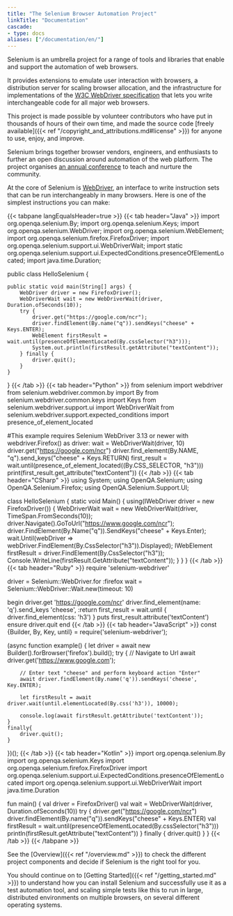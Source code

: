 ```yaml
---
title: "The Selenium Browser Automation Project"
linkTitle: "Documentation"
cascade:
- type: docs
aliases: ["/documentation/en/"]
---
```


Selenium is an umbrella project for a range of tools and libraries 
that enable and support the automation of web browsers. 

It provides extensions to emulate user interaction with browsers,
a distribution server for scaling browser allocation,
and the infrastructure for implementations of the 
[W3C WebDriver specification](//www.w3.org/TR/webdriver/)
that lets you write interchangeable code for all major web browsers.

This project is made possible by volunteer contributors
who have put in thousands of hours of their own time,
and made the source code 
[freely available]({{< ref "/copyright_and_attributions.md#license" >}})
for anyone to use, enjoy, and improve.

Selenium brings together browser vendors, engineers, and enthusiasts
to further an open discussion around automation of the web platform.
The project organises [an annual conference](//seleniumconf.com/)
to teach and nurture the community.

At the core of Selenium is [WebDriver](/documentation/webdriver), 
an interface to write instruction sets that can be run interchangeably in many 
browsers. Here is one of the simplest instructions you can make:

{{< tabpane langEqualsHeader=true >}}
  {{< tab header="Java" >}}
import org.openqa.selenium.By;
import org.openqa.selenium.Keys;
import org.openqa.selenium.WebDriver;
import org.openqa.selenium.WebElement;
import org.openqa.selenium.firefox.FirefoxDriver;
import org.openqa.selenium.support.ui.WebDriverWait;
import static org.openqa.selenium.support.ui.ExpectedConditions.presenceOfElementLocated;
import java.time.Duration;

public class HelloSelenium {

    public static void main(String[] args) {
        WebDriver driver = new FirefoxDriver();
        WebDriverWait wait = new WebDriverWait(driver, Duration.ofSeconds(10));
        try {
            driver.get("https://google.com/ncr");
            driver.findElement(By.name("q")).sendKeys("cheese" + Keys.ENTER);
            WebElement firstResult = wait.until(presenceOfElementLocated(By.cssSelector("h3")));
            System.out.println(firstResult.getAttribute("textContent"));
        } finally {
            driver.quit();
        }
    }
}
  {{< /tab >}}
  {{< tab header="Python" >}}
from selenium import webdriver
from selenium.webdriver.common.by import By
from selenium.webdriver.common.keys import Keys
from selenium.webdriver.support.ui import WebDriverWait
from selenium.webdriver.support.expected_conditions import presence_of_element_located

#This example requires Selenium WebDriver 3.13 or newer
with webdriver.Firefox() as driver:
    wait = WebDriverWait(driver, 10)
    driver.get("https://google.com/ncr")
    driver.find_element(By.NAME, "q").send_keys("cheese" + Keys.RETURN)
    first_result = wait.until(presence_of_element_located((By.CSS_SELECTOR, "h3")))
    print(first_result.get_attribute("textContent"))
  {{< /tab >}}
  {{< tab header="CSharp" >}}
using System;
using OpenQA.Selenium;
using OpenQA.Selenium.Firefox;
using OpenQA.Selenium.Support.UI;

class HelloSelenium {
  static void Main() {
    using(IWebDriver driver = new FirefoxDriver()) {
      WebDriverWait wait = new WebDriverWait(driver, TimeSpan.FromSeconds(10));
      driver.Navigate().GoToUrl("https://www.google.com/ncr");
      driver.FindElement(By.Name("q")).SendKeys("cheese" + Keys.Enter);
      wait.Until(webDriver => webDriver.FindElement(By.CssSelector("h3")).Displayed);
      IWebElement firstResult = driver.FindElement(By.CssSelector("h3"));
      Console.WriteLine(firstResult.GetAttribute("textContent"));
    }
  }
}
  {{< /tab >}}
  {{< tab header="Ruby" >}}
require 'selenium-webdriver'

driver = Selenium::WebDriver.for :firefox
wait = Selenium::WebDriver::Wait.new(timeout: 10)

begin
  driver.get 'https://google.com/ncr'
  driver.find_element(name: 'q').send_keys 'cheese', :return
  first_result = wait.until { driver.find_element(css: 'h3') }
  puts first_result.attribute('textContent')
ensure
  driver.quit
end
  {{< /tab >}}
  {{< tab header="JavaScript" >}}
const {Builder, By, Key, until} = require('selenium-webdriver');

(async function example() {
    let driver = await new Builder().forBrowser('firefox').build();
    try {
        // Navigate to Url
        await driver.get('https://www.google.com');

        // Enter text "cheese" and perform keyboard action "Enter"
        await driver.findElement(By.name('q')).sendKeys('cheese', Key.ENTER);

        let firstResult = await driver.wait(until.elementLocated(By.css('h3')), 10000);

        console.log(await firstResult.getAttribute('textContent'));
    }
    finally{
        driver.quit();
    }
})();
  {{< /tab >}}
  {{< tab header="Kotlin" >}}
import org.openqa.selenium.By
import org.openqa.selenium.Keys
import org.openqa.selenium.firefox.FirefoxDriver
import org.openqa.selenium.support.ui.ExpectedConditions.presenceOfElementLocated
import org.openqa.selenium.support.ui.WebDriverWait
import java.time.Duration

fun main() {
    val driver = FirefoxDriver()
    val wait = WebDriverWait(driver, Duration.ofSeconds(10))
    try {
        driver.get("https://google.com/ncr")
        driver.findElement(By.name("q")).sendKeys("cheese" + Keys.ENTER)
        val firstResult = wait.until(presenceOfElementLocated(By.cssSelector("h3")))
        println(firstResult.getAttribute("textContent"))
    } finally {
        driver.quit()
    }
}
  {{< /tab >}}
{{< /tabpane >}}

See the [Overview]({{< ref "/overview.md" >}}) to check the different project 
components and decide if Selenium is the right tool for you.

You should continue on to [Getting Started]({{< ref "/getting_started.md" >}})
to understand how you can install Selenium and successfully use it as a test 
automation tool, and scaling simple tests like this to run in large, distributed 
environments on multiple browsers, on several different operating systems.



